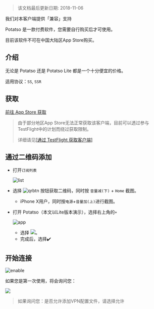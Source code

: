 > 该文档最后更新日期: 2018-11-06

<p class="info">我们对本客户端提供「兼容」支持</p>
<p class="tip">Potatso 是一款付费软件，您需要自行购买后才可使用。</p>
<p class="tip">目前该软件不可在中国大陆区App Store购买。</p>

## 介绍

无论是 Potatso 还是 Potatso Lite 都是一个十分便宜的价格。

适用协议：`SS`, `SSR`

## 获取

[前往 App Store 获取](https://itunes.apple.com/us/app/potatso-lite/id1239860606?mt=8)

> 由于部分地区App Store无法正常获取该客户端，目前可以透过参与TestFlight中的计划而绕过获取限制。
> 
> 详细请见[[通过 TestFlight 获取客户端]](/ios/testflight)

## 通过二维码添加

- 打开`订阅列表`

	![list](https://img.niconode.co/2017121405200728910Z3YPmfhe44OJWYF.png)

- 选择 ![qrbtn](https://img.niconode.co/2017072404162624824muXgrOT6L797d6g.png) 按钮获取二维码，同时按 `音量减(下)` + `Home` 截图。

	- iPhone X用户，同时按`电源`+`音量加(上)`进行截图。

- 打开 Potatso（本文以Lite版本演示），选择右上角的`+`

	![app](https://img.niconode.co/2017072404291383631488rlMI9K7cuP6Y.png)

	- 选择 ![](https://img.niconode.co/2017072404295527034SWXOvp30IUEmTch.png)。
	- 完成后，选择✔️

## 开始连接

![enable](https://img.niconode.co/2017072404320542749eJNTltBaPmaF9C5.png)

如果您是第一次使用，将会询问您：

![](https://img.niconode.co/2017072404323774234Sm4dfS7z8fMxFGW.png)

> 如果询问您：是否允许添加VPN配置文件，请选择允许
